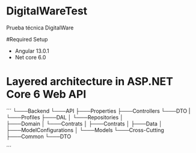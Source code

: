 # DigitalWareTest
Prueba técnica DigitalWare

#Required Setup

* Angular 13.0.1
* Net core 6.0

# Layered architecture in ASP.NET Core 6 Web API

´´´
└───Backend
        └───API
            ├───Properties
            ├───Controllers
            └───DTO
            |     └───Profiles
            ├───DAL
            │   └───Repositories
            │   
            ├───Domain
            │   └───Contrats
            │       ├───Contrats
            │       ├───Data
            │       ├───ModelConfigurations
            │       └───Models
            └───Cross-Cutting
                ├───Common
                └───DTO

´´´
